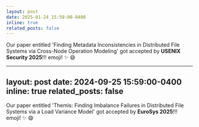 ```yaml
---
layout: post
date: 2025-01-24 15:59:00-0400
inline: true
related_posts: false
---
```


Our paper entitled 'Finding Metadata Inconsistencies in Distributed File Systems via Cross-Node Operation Modeling' got accepted by **USENIX Security 2025**!!! emoji! :sparkles: :smile:

---
layout: post
date: 2024-09-25 15:59:00-0400
inline: true
related_posts: false
---

Our paper entitled 'Themis: Finding Imbalance Failures in Distributed File Systems via a Load Variance Model' got accepted by **EuroSys 2025**!!! emoji! :sparkles: :smile:

